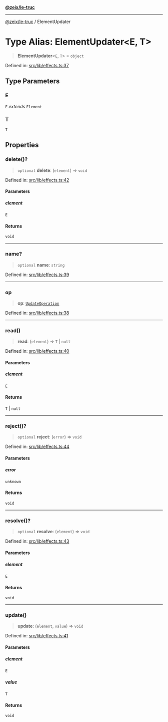[**@zeix/le-truc**](../README.md)

***

[@zeix/le-truc](../globals.md) / ElementUpdater

# Type Alias: ElementUpdater\<E, T\>

> **ElementUpdater**\<`E`, `T`\> = `object`

Defined in: [src/lib/effects.ts:37](https://github.com/zeixcom/ui-element/blob/6f2dec0b8de4a8a6010a0f1311d8457054510e5b/src/lib/effects.ts#L37)

## Type Parameters

### E

`E` *extends* `Element`

### T

`T`

## Properties

### delete()?

> `optional` **delete**: (`element`) => `void`

Defined in: [src/lib/effects.ts:42](https://github.com/zeixcom/ui-element/blob/6f2dec0b8de4a8a6010a0f1311d8457054510e5b/src/lib/effects.ts#L42)

#### Parameters

##### element

`E`

#### Returns

`void`

***

### name?

> `optional` **name**: `string`

Defined in: [src/lib/effects.ts:39](https://github.com/zeixcom/ui-element/blob/6f2dec0b8de4a8a6010a0f1311d8457054510e5b/src/lib/effects.ts#L39)

***

### op

> **op**: [`UpdateOperation`](UpdateOperation.md)

Defined in: [src/lib/effects.ts:38](https://github.com/zeixcom/ui-element/blob/6f2dec0b8de4a8a6010a0f1311d8457054510e5b/src/lib/effects.ts#L38)

***

### read()

> **read**: (`element`) => `T` \| `null`

Defined in: [src/lib/effects.ts:40](https://github.com/zeixcom/ui-element/blob/6f2dec0b8de4a8a6010a0f1311d8457054510e5b/src/lib/effects.ts#L40)

#### Parameters

##### element

`E`

#### Returns

`T` \| `null`

***

### reject()?

> `optional` **reject**: (`error`) => `void`

Defined in: [src/lib/effects.ts:44](https://github.com/zeixcom/ui-element/blob/6f2dec0b8de4a8a6010a0f1311d8457054510e5b/src/lib/effects.ts#L44)

#### Parameters

##### error

`unknown`

#### Returns

`void`

***

### resolve()?

> `optional` **resolve**: (`element`) => `void`

Defined in: [src/lib/effects.ts:43](https://github.com/zeixcom/ui-element/blob/6f2dec0b8de4a8a6010a0f1311d8457054510e5b/src/lib/effects.ts#L43)

#### Parameters

##### element

`E`

#### Returns

`void`

***

### update()

> **update**: (`element`, `value`) => `void`

Defined in: [src/lib/effects.ts:41](https://github.com/zeixcom/ui-element/blob/6f2dec0b8de4a8a6010a0f1311d8457054510e5b/src/lib/effects.ts#L41)

#### Parameters

##### element

`E`

##### value

`T`

#### Returns

`void`
